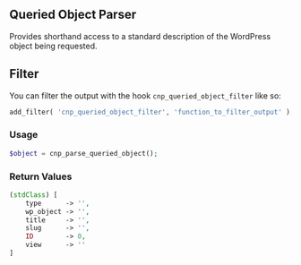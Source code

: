 ## Queried Object Parser

Provides shorthand access to a standard description of the WordPress object being requested.

## Filter

You can filter the output with the hook `cnp_queried_object_filter` like so:

```php
add_filter( 'cnp_queried_object_filter', 'function_to_filter_output' );
```

### Usage

```php
$object = cnp_parse_queried_object();
```

### Return Values

```php
(stdClass) [
    type      -> '',
    wp_object -> '',
    title     -> '',
    slug      -> '',
    ID        -> 0,
    view      -> ''
]
```
